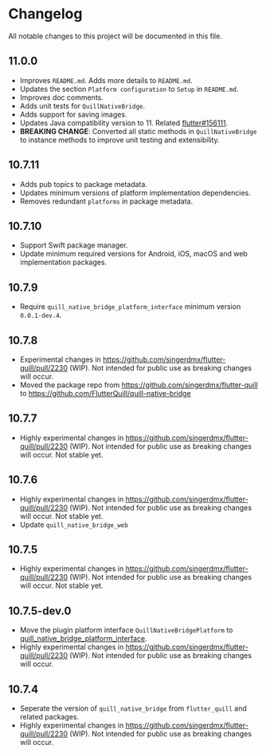 # Changelog

All notable changes to this project will be documented in this file.

## 11.0.0

- Improves `README.md`. Adds more details to `README.md`.
- Updates the section `Platform configuration` to `Setup` in `README.md`.
- Improves doc comments.
- Adds unit tests for `QuillNativeBridge`.
- Adds support for saving images.
- Updates Java compatibility version to 11. Related [flutter#156111](https://github.com/flutter/flutter/issues/156111).
- **BREAKING CHANGE**: Converted all static methods in `QuillNativeBridge` to instance methods to improve unit testing and extensibility.

## 10.7.11

- Adds pub topics to package metadata.
- Updates minimum versions of platform implementation dependencies.
- Removes redundant `platforms` in package metadata.

## 10.7.10

- Support Swift package manager.
- Update minimum required versions for Android, iOS, macOS and web implementation packages.

## 10.7.9

- Require `quill_native_bridge_platform_interface` minimum version `0.0.1-dev.4`.

## 10.7.8

- Experimental changes in https://github.com/singerdmx/flutter-quill/pull/2230 (WIP). Not intended for public use as breaking changes will occur.
- Moved the package repo from https://github.com/singerdmx/flutter-quill to https://github.com/FlutterQuill/quill-native-bridge

## 10.7.7

- Highly experimental changes in https://github.com/singerdmx/flutter-quill/pull/2230 (WIP). Not intended for public use as breaking changes will occur. Not stable yet.

## 10.7.6

- Highly experimental changes in https://github.com/singerdmx/flutter-quill/pull/2230 (WIP). Not intended for public use as breaking changes will occur. Not stable yet.
- Update `quill_native_bridge_web`

## 10.7.5

- Highly experimental changes in https://github.com/singerdmx/flutter-quill/pull/2230 (WIP). Not intended for public use as breaking changes will occur. Not stable yet.

## 10.7.5-dev.0

- Move the plugin platform interface `QuillNativeBridgePlatform` to [quill_native_bridge_platform_interface](https://pub.dev/packages/quill_native_bridge_platform_interface).
- Highly experimental changes in https://github.com/singerdmx/flutter-quill/pull/2230 (WIP). Not intended for public use as breaking changes will occur.

## 10.7.4

- Seperate the version of `quill_native_bridge` from `flutter_quill` and related packages.
- Highly experimental changes in https://github.com/singerdmx/flutter-quill/pull/2230 (WIP). Not intended for public use as breaking changes will occur.